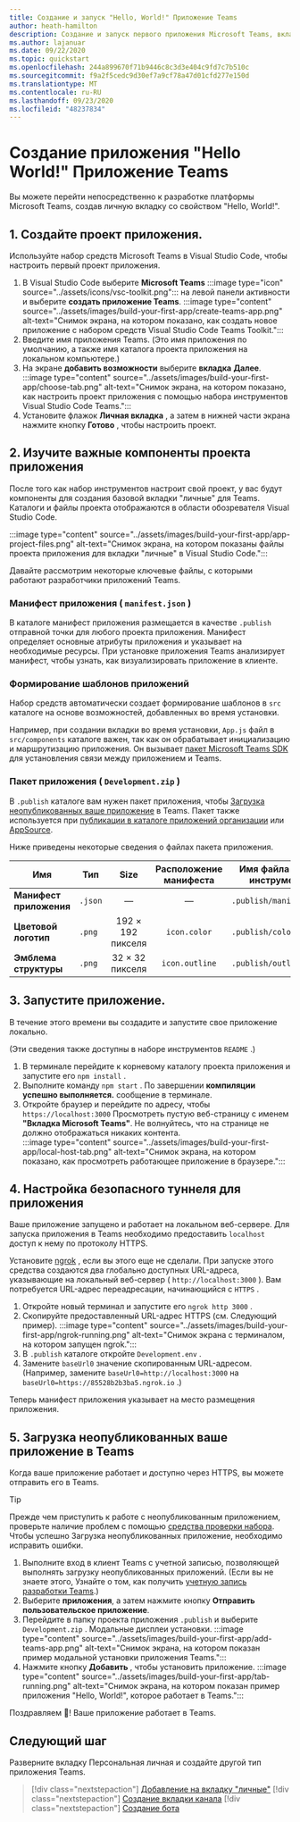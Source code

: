 ```yaml
---
title: Создание и запуск "Hello, World!" Приложение Teams
author: heath-hamilton
description: Создание и запуск первого приложения Microsoft Teams, вкладки личных параметров, в которой отображается слово "Hello, World!"
ms.author: lajanuar
ms.date: 09/22/2020
ms.topic: quickstart
ms.openlocfilehash: 244a899670f71b9446c8c3d3e404c9fd7c7b510c
ms.sourcegitcommit: f9a2f5cedc9d30ef7a9cf78a47d01cfd277e150d
ms.translationtype: MT
ms.contentlocale: ru-RU
ms.lasthandoff: 09/23/2020
ms.locfileid: "48237834"
---
```

# <a name="build-a-hello-world-teams-app"></a>Создание приложения "Hello World!" Приложение Teams

Вы можете перейти непосредственно к разработке платформы Microsoft Teams, создав личную вкладку со свойством "Hello, World!".

## <a name="1-create-your-app-project"></a>1. Создайте проект приложения.

Используйте набор средств Microsoft Teams в Visual Studio Code, чтобы настроить первый проект приложения.

1. В Visual Studio Code выберите **Microsoft Teams** :::image type="icon" source="../assets/icons/vsc-toolkit.png"::: на левой панели активности и выберите **создать приложение Teams**.
:::image type="content" source="../assets/images/build-your-first-app/create-teams-app.png" alt-text="Снимок экрана, на котором показано, как создать новое приложение с набором средств Visual Studio Code Teams Toolkit.":::
1. Введите имя приложения Teams. (Это имя приложения по умолчанию, а также имя каталога проекта приложения на локальном компьютере.)
1. На экране **добавить возможности** выберите **вкладка** **Далее**.
:::image type="content" source="../assets/images/build-your-first-app/choose-tab.png" alt-text="Снимок экрана, на котором показано, как настроить проект приложения с помощью набора инструментов Visual Studio Code Teams.":::
1. Установите флажок **Личная вкладка** , а затем в нижней части экрана нажмите кнопку **Готово** , чтобы настроить проект.

## <a name="2-understand-important-app-project-components"></a>2. Изучите важные компоненты проекта приложения

После того как набор инструментов настроит свой проект, у вас будут компоненты для создания базовой вкладки "личные" для Teams. Каталоги и файлы проекта отображаются в области обозревателя Visual Studio Code.

:::image type="content" source="../assets/images/build-your-first-app/app-project-files.png" alt-text="Снимок экрана, на котором показаны файлы проекта приложения для вкладки "личные" в Visual Studio Code.":::

Давайте рассмотрим некоторые ключевые файлы, с которыми работают разработчики приложений Teams.

### <a name="app-manifest-manifestjson"></a>Манифест приложения ( `manifest.json` )

В каталоге манифест приложения размещается в качестве `.publish` отправной точки для любого проекта приложения. Манифест определяет основные атрибуты приложения и указывает на необходимые ресурсы. При установке приложения Teams анализирует манифест, чтобы узнать, как визуализировать приложение в клиенте.

### <a name="app-scaffolding"></a>Формирование шаблонов приложений

Набор средств автоматически создает формирование шаблонов в `src` каталоге на основе возможностей, добавленных во время установки.

Например, при создании вкладки во время установки, `App.js` файл в `src/components` каталоге важен, так как он обрабатывает инициализацию и маршрутизацию приложения. Он вызывает [пакет Microsoft Teams SDK](../tabs/how-to/using-teams-client-sdk.md) для установления связи между приложением и Teams.

### <a name="app-package-developmentzip"></a>Пакет приложения ( `Development.zip` )

В `.publish` каталоге вам нужен пакет приложения, чтобы [Загрузка неопубликованных ваше приложение](../concepts/deploy-and-publish/overview.md#upload-your-app-directly) в Teams. Пакет также используется при [публикации в каталоге приложений организации](../concepts/deploy-and-publish/overview.md#publish-to-your-organizations-app-catalog) или [AppSource](../concepts/deploy-and-publish/appsource/publish.md).

Ниже приведены некоторые сведения о файлах пакета приложения.

|Имя|Тип|Size|Расположение манифеста|Имя файла набора инструментов|
|---|---|:---:|:---:|-----|
|**Манифест приложения**|`.json`| — | — |`.publish/manifest.json`|
|**Цветовой логотип**|`.png`|192 &times; 192 пикселя|`icon.color`|`.publish/color.png`|
|**Эмблема структуры**|`.png`|32 &times; 32 пикселя|`icon.outline`|`.publish/outline.png`|

## <a name="3-run-your-app"></a>3. Запустите приложение.

В течение этого времени вы создадите и запустите свое приложение локально.

(Эти сведения также доступны в наборе инструментов `README` .)

1. В терминале перейдите к корневому каталогу проекта приложения и запустите его `npm install` .
1. Выполните команду `npm start` . По завершении **компиляции успешно выполняется.** сообщение в терминале.
1. Откройте браузер и перейдите по адресу, чтобы `https://localhost:3000` Просмотреть пустую веб-страницу с именем **"Вкладка Microsoft Teams"**. Не волнуйтесь, что на странице не должно отображаться никаких контента.<br/>
   :::image type="content" source="../assets/images/build-your-first-app/local-host-tab.png" alt-text="Снимок экрана, на котором показано, как просмотреть работающее приложение в браузере.":::

## <a name="4-set-up-a-secure-tunnel-to-your-app"></a>4. Настройка безопасного туннеля для приложения

Ваше приложение запущено и работает на локальном веб-сервере. Для запуска приложения в Teams необходимо предоставить `localhost` доступ к нему по протоколу HTTPS.

Установите [ngrok](https://ngrok.com/download) , если вы этого еще не сделали. При запуске этого средства создаются два глобально доступных URL-адреса, указывающие на локальный веб-сервер ( `http://localhost:3000` ). Вам потребуется URL-адрес переадресации, начинающийся с `HTTPS` .

1. Откройте новый терминал и запустите его `ngrok http 3000` .
1. Скопируйте предоставленный URL-адрес HTTPS (см. Следующий пример).
:::image type="content" source="../assets/images/build-your-first-app/ngrok-running.png" alt-text="Снимок экрана с терминалом, на котором запущен ngrok.":::
1. В `.publish` каталоге откройте `Development.env` .
1. Замените `baseUrl0` значение скопированным URL-адресом. (Например, замените `baseUrl0=http://localhost:3000` на `baseUrl0=https://85528b2b3ba5.ngrok.io` .)

Теперь манифест приложения указывает на место размещения приложения.

## <a name="5-sideload-your-app-in-teams"></a>5. Загрузка неопубликованных ваше приложение в Teams

Когда ваше приложение работает и доступно через HTTPS, вы можете отправить его в Teams.

> [!TIP]
> Прежде чем приступить к работе с неопубликованным приложением, проверьте наличие проблем с помощью [средства проверки набора](../concepts/deploy-and-publish/appsource/prepare/submission-checklist.md#teams-app-validation-tool). Чтобы успешно Загрузка неопубликованных приложение, необходимо исправить ошибки.

1. Выполните вход в клиент Teams с учетной записью, позволяющей выполнять загрузку неопубликованных приложений. (Если вы не знаете этого, Узнайте о том, как получить [учетную запись разработки Teams](../build-your-first-app/build-first-app-overview.md#set-up-your-development-account).)
1. Выберите **приложения**, а затем нажмите кнопку **Отправить пользовательское приложение**.
1. Перейдите в папку проекта приложения `.publish` и выберите `Development.zip` . Модальные дисплеи установки.
:::image type="content" source="../assets/images/build-your-first-app/add-teams-app.png" alt-text="Снимок экрана, на котором показан пример модальной установки приложения Teams.":::
1. Нажмите кнопку **Добавить** , чтобы установить приложение.
:::image type="content" source="../assets/images/build-your-first-app/tab-running.png" alt-text="Снимок экрана, на котором показан пример приложения "Hello, World!", которое работает в Teams.":::

Поздравляем 🎉! Ваше приложение работает в Teams.

## <a name="next-step"></a>Следующий шаг

Разверните вкладку Персональная личная и создайте другой тип приложения Teams.

> [!div class="nextstepaction"]
> [Добавление на вкладку "личные"](../build-your-first-app/build-personal-tab.md)
> [!div class="nextstepaction"]
> [Создание вкладки канала](../build-your-first-app/build-channel-tab.md)
> [!div class="nextstepaction"]
> [Создание бота](../build-your-first-app/build-bot.md)
